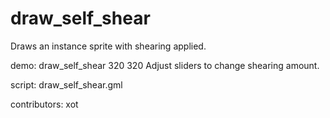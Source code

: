 draw_self_shear
===============

Draws an instance sprite with shearing applied.

demo: draw_self_shear 320 320
Adjust sliders to change shearing amount.

script: draw_self_shear.gml

contributors: xot